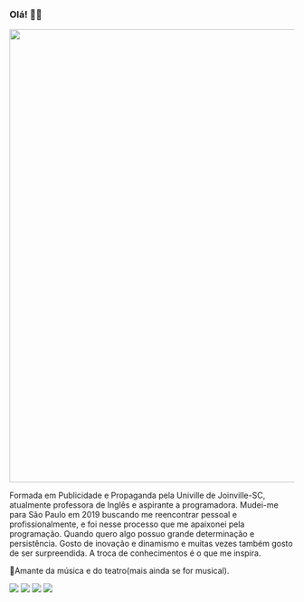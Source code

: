 ### Olá! 👋🏻

<img src="https://i.imgur.com/1vBDj3Z.png" width="800px">

Formada em Publicidade e Propaganda pela Univille de Joinville-SC, atualmente professora de Inglês e aspirante a programadora. Mudei-me para São Paulo em 2019 buscando me reencontrar pessoal e profissionalmente, e foi nesse processo que me apaixonei pela programação. Quando quero algo possuo grande determinação e persistência. Gosto de inovação e dinamismo e muitas vezes também gosto de ser surpreendida. A troca de conhecimentos é o que me inspira. 

🎼Amante da música e do teatro(mais ainda se for musical).

![](https://img.shields.io/badge/Code-Java-informational?style=flat&logo=<LOGO_NAME>&logoColor=white&color=F86F6F) 
![](https://img.shields.io/badge/Code-Javascript-informational?style=flat&logo=<LOGO_NAME>&logoColor=white&color=F86F6F)
![](https://img.shields.io/badge/Tools-MySQL-informational?style=flat&logo=<LOGO_NAME>&logoColor=white&color=F86F6F)
![](https://img.shields.io/badge/Tools-SpringBoot-informational?style=flat&logo=<LOGO_NAME>&logoColor=white&color=F86F6F)
